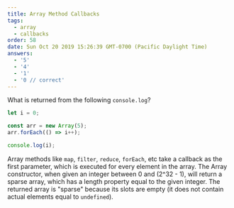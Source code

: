```yaml
---
title: Array Method Callbacks
tags:
  - array
  - callbacks
order: 58
date: Sun Oct 20 2019 15:26:39 GMT-0700 (Pacific Daylight Time)
answers: 
  - '5'
  - '4'
  - '1'
  - '0 // correct'
---
```

What is returned from the following `console.log`?

```javascript
let i = 0;

const arr = new Array(5);
arr.forEach(() => i++);

console.log(i);
```


<!-- explanation -->

Array methods like `map`, `filter`, `reduce`, `forEach`, etc take a callback as the first parameter, which is executed for every element in the array. The Array constructor, when given an integer between 0 and (2^32 - 1), will return a sparse array, which has a length property equal to the given integer. The returned array is "sparse" because its slots are empty (it does not contain actual elements equal to `undefined`).